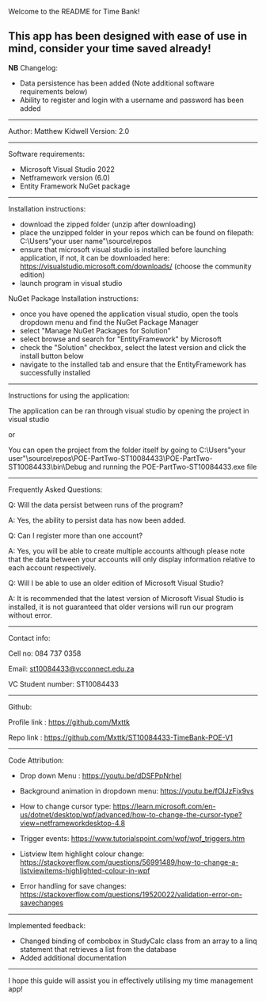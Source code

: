 Welcome to the README for Time Bank!

This app has been designed with ease of use in mind, consider your time saved already!
-----------------------------------------------------------------------------------------------------------------------------------------------------------------------
**NB**
Changelog:

- Data persistence has been added (Note additional software requirements below)
- Ability to register and login with a username and password has been added

-----------------------------------------------------------------------------------------------------------------------------------------------------------------------
Author: Matthew Kidwell
Version: 2.0

-----------------------------------------------------------------------------------------------------------------------------------------------------------------------
Software requirements:

- Microsoft Visual Studio 2022 
- Netframework version (6.0)
- Entity Framework NuGet package

-----------------------------------------------------------------------------------------------------------------------------------------------------------------------
Installation instructions:

- download the zipped folder (unzip after downloading)
- place the unzipped folder in your repos which can be found on filepath: C:\Users\"your user name"\source\repos
- ensure that microsoft visual studio is installed before launching application, if not, it can be downloaded here: https://visualstudio.microsoft.com/downloads/ (choose the community edition)
- launch program in visual studio 

NuGet Package Installation instructions:

- once you have opened the application visual studio, open the tools dropdown menu and find the NuGet Package Manager
- select "Manage NuGet Packages for Solution"	
- select browse and search for "EntityFramework" by Microsoft
- check the "Solution" checkbox, select the latest version and click the install button below
- navigate to the installed tab and ensure that the EntityFramework has successfully installed
-----------------------------------------------------------------------------------------------------------------------------------------------------------------------
Instructions for using the application:

The application can be ran through visual studio by opening the project in visual studio

or

You can open the project from the folder itself by going to C:\Users\"your user"\source\repos\POE-PartTwo-ST10084433\POE-PartTwo-ST10084433\bin\Debug
and running the POE-PartTwo-ST10084433.exe file
         
-----------------------------------------------------------------------------------------------------------------------------------------------------------------------
Frequently Asked Questions:

Q: Will the data persist between runs of the program?

A: Yes, the ability to persist data has now been added.


Q: Can I register more than one account?

A: Yes, you will be able to create multiple accounts although please note that the data between your accounts will only display information relative to each account respectively.


Q: Will I be able to use an older edition of Microsoft Visual Studio?

A: It is recommended that the latest version of Microsoft Visual Studio is installed, it is not guaranteed that older versions will run our program without error.

-----------------------------------------------------------------------------------------------------------------------------------------------------------------------
Contact info: 

Cell no: 084 737 0358

Email: st10084433@vcconnect.edu.za

VC Student number: ST10084433

-----------------------------------------------------------------------------------------------------------------------------------------------------------------------
Github:

Profile link : https://github.com/Mxttk

Repo link : https://github.com/Mxttk/ST10084433-TimeBank-POE-V1

-----------------------------------------------------------------------------------------------------------------------------------------------------------------------
Code Attribution:

- Drop down Menu : https://youtu.be/dDSFPpNrheI

- Background animation in dropdown menu: https://youtu.be/fOIJzFjx9vs

- How to change cursor type: https://learn.microsoft.com/en-us/dotnet/desktop/wpf/advanced/how-to-change-the-cursor-type?view=netframeworkdesktop-4.8

- Trigger events: https://www.tutorialspoint.com/wpf/wpf_triggers.htm

- Listview Item highlight colour change: https://stackoverflow.com/questions/56991489/how-to-change-a-listviewitems-highlighted-colour-in-wpf

- Error handling for save changes: https://stackoverflow.com/questions/19520022/validation-error-on-savechanges

-----------------------------------------------------------------------------------------------------------------------------------------------------------------------
Implemented feedback:

- Changed binding of combobox in StudyCalc class from an array to a linq statement that retrieves a list from the database
- Added additional documentation

-----------------------------------------------------------------------------------------------------------------------------------------------------------------------
I hope this guide will assist you in effectively utilising my time management app!
